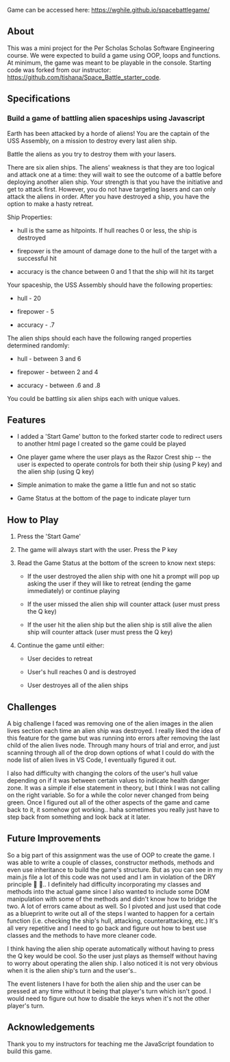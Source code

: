 Game can be accessed here: https://wghile.github.io/spacebattlegame/

## About

This was a mini project for the Per Scholas Scholas Software Engineering course. We were expected to build a game using OOP, loops and functions. At minimum, the game was meant to be playable in the console. Starting code was forked from our instructor: https://github.com/tishana/Space_Battle_starter_code.

## Specifications

### Build a game of battling alien spaceships using Javascript

Earth has been attacked by a horde of aliens! You are the captain of the USS Assembly, on a mission to destroy every last alien ship.

Battle the aliens as you try to destroy them with your lasers.

There are six alien ships. The aliens' weakness is that they are too logical and attack one at a time: they will wait to see the outcome of a battle before deploying another alien ship. Your strength is that you have the initiative and get to attack first. However, you do not have targeting lasers and can only attack the aliens in order. After you have destroyed a ship, you have the option to make a hasty retreat.

Ship Properties:

- hull is the same as hitpoints. If hull reaches 0 or less, the ship is destroyed

- firepower is the amount of damage done to the hull of the target with a successful hit

- accuracy is the chance between 0 and 1 that the ship will hit its target

Your spaceship, the USS Assembly should have the following properties:

- hull - 20

- firepower - 5

- accuracy - .7

The alien ships should each have the following ranged properties determined randomly:

- hull - between 3 and 6

- firepower - between 2 and 4

- accuracy - between .6 and .8

You could be battling six alien ships each with unique values.

## Features

- I added a 'Start Game' button to the forked starter code to redirect users to another html page I created so the game could be played

- One player game where the user plays as the Razor Crest ship -- the user is expected to operate controls for both their ship (using P key) and the alien ship (using Q key)

- Simple animation to make the game a little fun and not so static

- Game Status at the bottom of the page to indicate player turn

## How to Play

1. Press the 'Start Game'

2. The game will always start with the user. Press the P key

3. Read the Game Status at the bottom of the screen to know next steps:

   - If the user destroyed the alien ship with one hit a prompt will pop up asking the user if they will like to retreat (ending the game immediately) or continue playing

   - If the user missed the alien ship will counter attack (user must press the Q key)

   - If the user hit the alien ship but the alien ship is still alive the alien ship will counter attack (user must press the Q key)

4. Continue the game until either:

   - User decides to retreat

   - User's hull reaches 0 and is destroyed

   - User destroyes all of the alien ships

## Challenges

A big challenge I faced was removing one of the alien images in the alien lives section each time an alien ship was destroyed. I really liked the idea of this feature for the game but was running into errors after removing the last child of the alien lives node. Through many hours of trial and error, and just scanning through all of the drop down options of what I could do with the node list of alien lives in VS Code, I eventually figured it out.

I also had difficulty with changing the colors of the user's hull value depending on if it was between certain values to indicate health danger zone. It was a simple if else statement in theory, but I think I was not calling on the right variable. So for a while the color never changed from being green. Once I figured out all of the other aspects of the game and came back to it, it somehow got working.. haha sometimes you really just have to step back from something and look back at it later.

## Future Improvements

So a big part of this assignment was the use of OOP to create the game. I was able to write a couple of classes, constructor methods, methods and even use inheritance to build the game's structure. But as you can see in my main.js file a lot of this code was not used and I am in violation of the DRY principle 😬 🙊.. I definitely had difficulty incorporating my classes and methods into the actual game since I also wanted to include some DOM manipulation with some of the methods and didn't know how to bridge the two. A lot of errors came about as well. So I pivoted and just used that code as a blueprint to write out all of the steps I wanted to happen for a certain function (i.e. checking the ship's hull, attacking, counterattacking, etc.) It's all very repetitive and I need to go back and figure out how to best use classes and the methods to have more cleaner code.

I think having the alien ship operate automatically without having to press the Q key would be cool. So the user just plays as themself without having to worry about operating the alien ship. I also noticed it is not very obvious when it is the alien ship's turn and the user's..

The event listeners I have for both the alien ship and the user can be pressed at any time without it being that player's turn which isn't good. I would need to figure out how to disable the keys when it's not the other player's turn.

## Acknowledgements

Thank you to my instructors for teaching me the JavaScript foundation to build this game.
